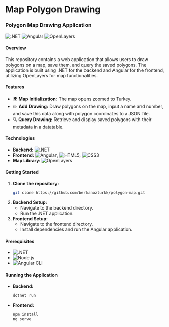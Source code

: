 # Map Polygon Drawing

### Polygon Map Drawing Application

![.NET](https://img.shields.io/badge/.NET-512BD4?style=for-the-badge&logo=.net&logoColor=white) ![Angular](https://img.shields.io/badge/Angular-DD0031?style=for-the-badge&logo=angular&logoColor=white) ![OpenLayers](https://img.shields.io/badge/OpenLayers-2C539E?style=for-the-badge&logo=OpenLayers&logoColor=white)

#### Overview
This repository contains a web application that allows users to draw polygons on a map, save them, and query the saved polygons. The application is built using .NET for the backend and Angular for the frontend, utilizing OpenLayers for map functionalities.

#### Features
- 🌍 **Map Initialization:** The map opens zoomed to Turkey.
- ✏️ **Add Drawing:** Draw polygons on the map, input a name and number, and save this data along with polygon coordinates to a JSON file.
- 🔍 **Query Drawing:** Retrieve and display saved polygons with their metadata in a datatable.

#### Technologies
- **Backend:** ![.NET](https://img.shields.io/badge/.NET-512BD4?style=for-the-badge&logo=.net&logoColor=white)
- **Frontend:** ![Angular](https://img.shields.io/badge/Angular-DD0031?style=for-the-badge&logo=angular&logoColor=white), ![HTML5](https://img.shields.io/badge/HTML5-E34F26?style=for-the-badge&logo=html5&logoColor=white), ![CSS3](https://img.shields.io/badge/CSS3-1572B6?style=for-the-badge&logo=css3&logoColor=white)
- **Map Library:** ![OpenLayers](https://img.shields.io/badge/OpenLayers-2C539E?style=for-the-badge&logo=OpenLayers&logoColor=white)

#### Getting Started
1. **Clone the repository:**
   ```bash
   git clone https://github.com/berkanozturkk/polygon-map.git
   ```
2. **Backend Setup:**
   - Navigate to the backend directory.
   - Run the .NET application.
3. **Frontend Setup:**
   - Navigate to the frontend directory.
   - Install dependencies and run the Angular application.

#### Prerequisites
- ![.NET](https://img.shields.io/badge/.NET-512BD4?style=for-the-badge&logo=.net&logoColor=white)
- ![Node.js](https://img.shields.io/badge/Node.js-339933?style=for-the-badge&logo=nodedotjs&logoColor=white)
- ![Angular CLI](https://img.shields.io/badge/Angular%20CLI-DD0031?style=for-the-badge&logo=angular&logoColor=white)

#### Running the Application
- **Backend:**
  ```bash
  dotnet run
  ```
- **Frontend:**
  ```bash
  npm install
  ng serve
  ```


